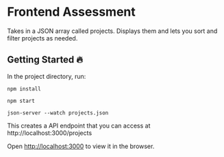 # Frontend Assessment

Takes in a JSON array called projects. Displays them and lets you sort and filter projects as needed.
## Getting Started :fire:

In the project directory, run:

``` npm install ```

``` npm start ```

``` json-server --watch projects.json ```

This creates a API endpoint that you can access at http://localhost:3000/projects

Open [http://localhost:3000](http://localhost:3000) to view it in the browser.
